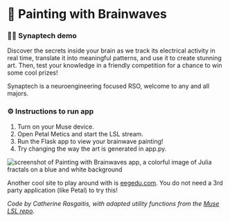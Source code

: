 # 🧠 Painting with Brainwaves
### 👩‍🏫 Synaptech demo
Discover the secrets inside your brain as we track its electrical activity in real time, translate it into meaningful patterns, and use it to create stunning art. Then, test your knowledge in a friendly competition for a chance to win some cool prizes!

Synaptech is a neuroengineering focused RSO, welcome to any and all majors.

### ⚙️ Instructions to run app
1. Turn on your Muse device.
2. Open Petal Metics and start the LSL stream.
3. Run the Flask app to view your brainwave painting!
4. Try changing the way the art is generated in app.py.

![screenshot of Painting with Brainwaves app, a colorful image of Julia fractals on a blue and white background](https://i.imgur.com/dMijoqi.jpg)

Another cool site to play around with is [eegedu.com](https://eegedu.com/). You do not need a 3rd party application (like Petal) to try this!

_Code by Catherine Rasgaitis, with adapted utility functions from the [Muse LSL repo](https://github.com/alexandrebarachant/muse-lsl/blob/master/examples/utils.py)._
